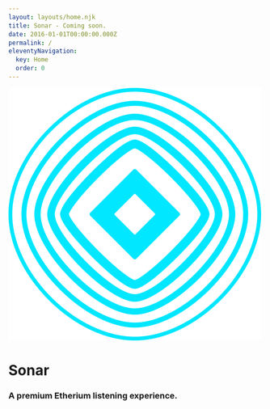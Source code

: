 ```yaml
---
layout: layouts/home.njk
title: Sonar - Coming soon.
date: 2016-01-01T00:00:00.000Z
permalink: /
eleventyNavigation:
  key: Home
  order: 0
---
```

![](/static/img/produce-logo-full-colour-rgb.svg)

# Sonar

### A premium Etherium listening experience.